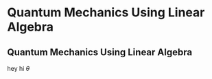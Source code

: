 # Quantum Mechanics Using Linear Algebra
## Quantum Mechanics Using Linear Algebra

hey hi $\theta$
